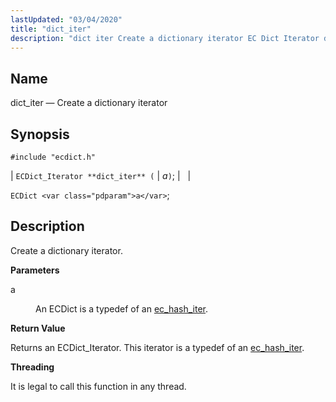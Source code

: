 ```yaml
---
lastUpdated: "03/04/2020"
title: "dict_iter"
description: "dict iter Create a dictionary iterator EC Dict Iterator dict iter a EC Dict a Create a dictionary iterator a An EC Dict is a typedef of an ec hash iter Returns an EC Dict Iterator This iterator is a typedef of an ec hash iter It is legal to..."
---
```


<a name="apis.dict_iter"></a> 
## Name

dict_iter — Create a dictionary iterator

## Synopsis

`#include "ecdict.h"`

| `ECDict_Iterator **dict_iter** (` | <var class="pdparam">a</var>`)`; |   |

`ECDict <var class="pdparam">a</var>`;<a name="idp49959712"></a> 
## Description

Create a dictionary iterator.

**<a name="idp49960928"></a> Parameters**

<dl class="variablelist">

<dt>a</dt>

<dd>

An ECDict is a typedef of an [ec_hash_iter](/momentum/3/3-api/structs-ec-hash-iter).

</dd>

</dl>

**<a name="idp49964368"></a> Return Value**

Returns an ECDict_Iterator. This iterator is a typedef of an [ec_hash_iter](/momentum/3/3-api/structs-ec-hash-iter).

**<a name="idp49966048"></a> Threading**

It is legal to call this function in any thread.